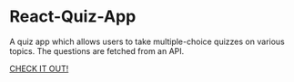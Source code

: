 # React-Quiz-App

A quiz app which allows users to take multiple-choice quizzes on various topics. The questions are fetched from an API.

[CHECK IT OUT!](https://tranquil-dasik-629ddd.netlify.app/)
